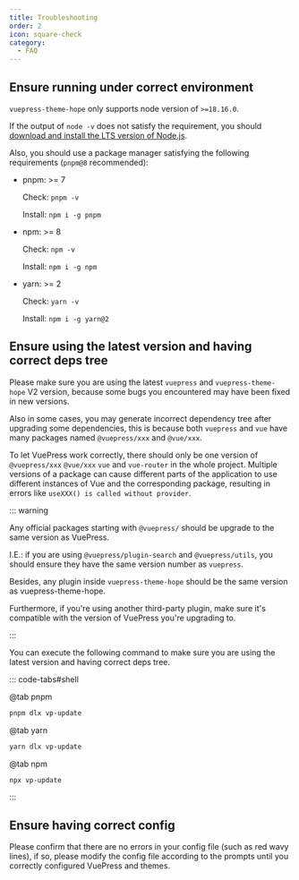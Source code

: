 ```yaml
---
title: Troubleshooting
order: 2
icon: square-check
category:
  - FAQ
---
```


## Ensure running under correct environment

`vuepress-theme-hope` only supports node version of `>=18.16.0`.

If the output of `node -v` does not satisfy the requirement, you should [download and install the LTS version of Node.js](../get-started/env.md#nodejs).

Also, you should use a package manager satisfying the following requirements (`pnpm@8` recommended):

- pnpm: >= 7

  Check: `pnpm -v`

  Install: `npm i -g pnpm`

- npm: >= 8

  Check: `npm -v`

  Install: `npm i -g npm`

- yarn: >= 2

  Check: `yarn -v`

  Install: `npm i -g yarn@2`

## Ensure using the latest version and having correct deps tree

Please make sure you are using the latest `vuepress` and `vuepress-theme-hope` V2 version, because some bugs you encountered may have been fixed in new versions.

Also in some cases, you may generate incorrect dependency tree after upgrading some dependencies, this is because both `vuepress` and `vue` have many packages named `@vuepress/xxx` and `@vue/xxx`.

To let VuePress work correctly, there should only be one version of `@vuepress/xxx` `@vue/xxx` `vue` and `vue-router` in the whole project. Multiple versions of a package can cause different parts of the application to use different instances of Vue and the corresponding package, resulting in errors like `useXXX() is called without provider`.

::: warning

Any official packages starting with `@vuepress/` should be upgrade to the same version as VuePress.

I.E.: if you are using `@vuepress/plugin-search` and `@vuepress/utils`, you should ensure they have the same version number as `vuepress`.

Besides, any plugin inside `vuepress-theme-hope` should be the same version as vuepress-theme-hope.

Furthermore, if you're using another third-party plugin, make sure it's compatible with the version of VuePress you're upgrading to.

:::

You can execute the following command to make sure you are using the latest version and having correct deps tree.

::: code-tabs#shell

@tab pnpm

```bash
pnpm dlx vp-update
```

@tab yarn

```bash
yarn dlx vp-update
```

@tab npm

```bash
npx vp-update
```

:::

## Ensure having correct config

Please confirm that there are no errors in your config file (such as red wavy lines), if so, please modify the config file according to the prompts until you correctly configured VuePress and themes.
